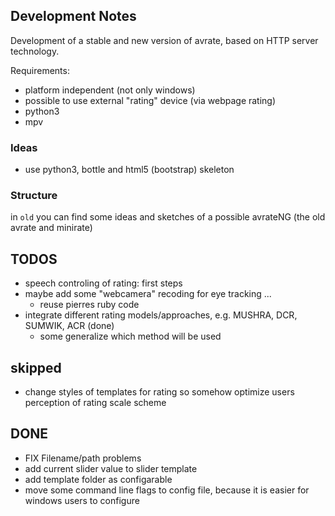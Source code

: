 
Development Notes
-----------------

Development of a stable and new version of avrate, based on HTTP server technology.

Requirements:

* platform independent (not only windows)
* possible to use external "rating" device (via webpage rating)
* python3
* mpv

### Ideas

* use python3, bottle and html5 (bootstrap) skeleton


### Structure
in `old` you can find some ideas and sketches of a possible avrateNG (the old avrate and minirate)





TODOS
-----
* speech controling of rating: first steps
* maybe add some "webcamera" recoding for eye tracking ...
    * reuse pierres ruby code
* integrate different rating models/approaches, e.g. MUSHRA,  DCR, SUMWIK, ACR (done)
    * some generalize which method will be used

skipped
-------
* change styles of templates for rating so somehow optimize users perception of rating scale scheme

DONE
----
* FIX Filename/path problems
* add current slider value to slider template
* add template folder as configarable
* move some command line flags to config file, because it is easier for windows users to configure
